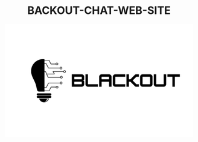 <h1 align=center>BACKOUT-CHAT-WEB-SITE</h1>

<p align="center">
  <img src="blackout_logo.png" width="500">
</p>

